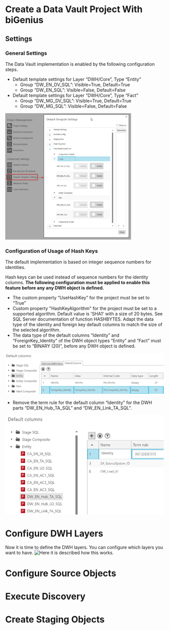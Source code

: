 # Create a Data Vault Project With biGenius

## Settings

### General Settings
The Data Vault implementation is enabled by the following configuration steps.
* Default template settings for Layer “DWH/Core”, Type “Entity”
  * Group “DW_EN_DV_SQL”: Visible=True, Default=True
  * Group “DW_EN_SQL”: Visible=False, Default=False
* Default template settings for Layer “DWH/Core”, Type “Fact”
  * Group “DW_MG_DV_SQL”: Visible=True, Default=True
  * Group “DW_MG_SQL”: Visible=False, Default=False

<img src="/images/DefaultTemplateSettingsForDV.png" data-canonical-src="/images/DefaultTemplateSettingsForDV.png" width="400" height="400" />

### Configuration of Usage of Hash Keys
The default implementation is based on integer sequence numbers for identities.

Hash keys can be used instead of sequence numbers for the identity columns. __The following configuration must be applied to enable this feature before any any DWH object is defined.__
*	The custom property “UseHashKey” for the project must be set to “True”
*	Custom property "HashKeyAlgorithm" for the project must be set to a supported algorithm. Default value is 'SHA1' with a size of 20 bytes. See SQL Server documentation of function HASHBYTES. 
Adapt the data type of the identity and foreign key default columns to match the size of the selected algorithm.
*	The data type of the default columns “Identity” and “ForeignKey_Identity” of the DWH object types “Entity” and “Fact” must be set to “BINARY (20)”, before any DWH object is defined.

<img src="/images/SettingHash1.png" data-canonical-src="/images/SettingHash1.png" width="600" />

*	Remove the term rule for the default column “Identity” for the DWH parts “DW_EN_Hub_TA_SQL” and “DW_EN_Link_TA_SQL”.

<img src="/images/SettingHash2.png" data-canonical-src="/images/SettingHash2.png" width="600" />

# Configure DWH Layers
Now it is time to define the DWH layers. You can configure which layers you want to have. ![Here](configureDWHLayers) it is described how this works.

# Configure Source Objects

# Execute Discovery

# Create Staging Objects

